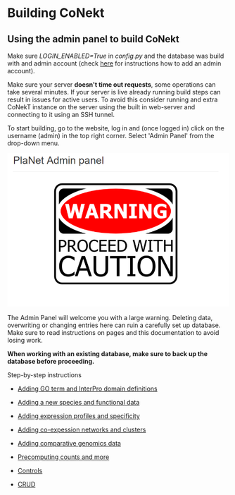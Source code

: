 # Building CoNekt

## Using the admin panel to build CoNekt

Make sure *LOGIN_ENABLED=True* in *config.py* and the database was build 
with and admin account (check [here](install_linux.md) for instructions 
how to add an admin account). 

Make sure your server **doesn't time out requests**, some operations can take several 
minutes. If your server is live already running build steps can result in issues for 
active users. To avoid this consider running and extra CoNekT instance
on the server using the built in web-server and connecting to it using an SSH tunnel.

To start building, go to the website, log in and (once logged
in) click on the username (admin) in the top right corner. Select 'Admin
Panel' from the drop-down menu.


![Admin panel](./images/admin_home.png "admin panel")

The Admin Panel will welcome you with a large warning. Deleting data, 
overwriting or changing entries here can ruin a carefully set up 
database. Make sure to read instructions on pages and this documentation
to avoid losing work. 

**When working with an existing database, make sure
to back up the database before proceeding.**

Step-by-step instructions

  * [Adding GO term and InterPro domain definitions](./building/001_GO_InterPro_domains.md)
  * [Adding a new species and functional data](./building/002_species_functional_data.md)
  * [Adding expression profiles and specificity](./building/003_expression_profiles.md)
  * [Adding co-expession networks and clusters](./building/004_coexpression_network_cluster.md)
  * [Adding comparative genomics data](./building/005_comparative_genomics.md)
  * [Precomputing counts and more](./building/006_precomputing_counts_etc.md)
  
  
  * [Controls](./building/007_controls.md)
  * [CRUD](./building/008_crud.md)

